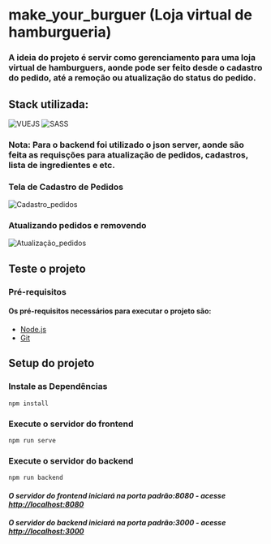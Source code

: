 # make_your_burguer (Loja virtual de hamburgueria)

### A ideia do projeto é servir como gerenciamento para uma loja virtual de hamburguers, aonde pode ser feito desde o cadastro do pedido, até a remoção ou atualização do status do pedido.

## Stack utilizada:

<div>
<a><img alt="VUEJS" src="https://img.shields.io/badge/Vue.js-35495E?style=for-the-badge&logo=vue.js&logoColor=4FC08D"></a>
<a><img alt="SASS" src="https://img.shields.io/badge/Sass-CC6699?style=for-the-badge&logo=sass&logoColor=white"><a>
</div>

### Nota: Para o backend foi utilizado o json server, aonde são feita as requisções para atualização de pedidos, cadastros, lista de ingredientes e etc.

### Tela de Cadastro de Pedidos

![Cadastro_pedidos](https://i.imgur.com/CnaAiXA.gif)

### Atualizando pedidos e removendo

![Atualização_pedidos](https://i.imgur.com/Vjfx5yh.gif)

## Teste o projeto

### Pré-requisitos
#### Os pré-requisitos necessários para executar o projeto são:

<ul>
  <a href="https://nodejs.org/en" target="_blank"><li>Node.js</li></a>
  <a href="https://git-scm.com/"  target="_blank"><li>Git</li></a>
</ul>


## Setup do projeto

### Instale as Dependências
```
npm install
```

### Execute o servidor do frontend
```
npm run serve
```

### Execute o servidor do backend
```
npm run backend
```

#### *O servidor do frontend iniciará na porta padrão:8080 - acesse <http://localhost:8080>*
#### *O servidor do backend iniciará na porta padrão:3000 - acesse <http://localhost:3000>*



